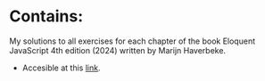 # Contains:
My solutions to all exercises for each chapter of the book Eloquent JavaScript 4th edition (2024) written by Marijn Haverbeke.
- Accesible at this [link](https://eloquentjavascript.net/index.html).
